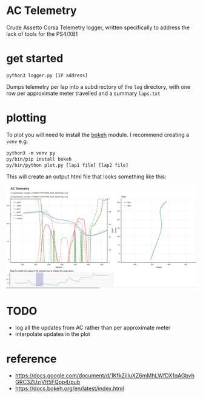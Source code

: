 # AC Telemetry

Crude Assetto Corsa Telemetry logger, written specifically to address the lack of tools for the PS4/XB1

# get started

    python3 logger.py [IP address]

Dumps telemetry per lap into a subdirectory of the `log` directory, with one row per approximate meter travelled
and a summary `laps.txt`

# plotting

To plot you will need to install the [bokeh](https://docs.bokeh.org/en/latest/index.html) module. I recommend creating a `venv` e.g.

    python3 -m venv py
    py/bin/pip install bokeh
    py/bin/python plot.py [lap1 file] [lap2 file]

This will create an output html file that looks something like this:

![example](example.png)

# TODO

* log all the updates from AC rather than per approximate meter
* interpolate updates in the plot

# reference

* https://docs.google.com/document/d/1KfkZiIluXZ6mMhLWfDX1qAGbvhGRC3ZUzjVIt5FQpp4/pub
* https://docs.bokeh.org/en/latest/index.html
